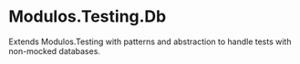 # Modulos.Testing.Db

Extends Modulos.Testing with patterns and abstraction to handle tests with non-mocked databases.
